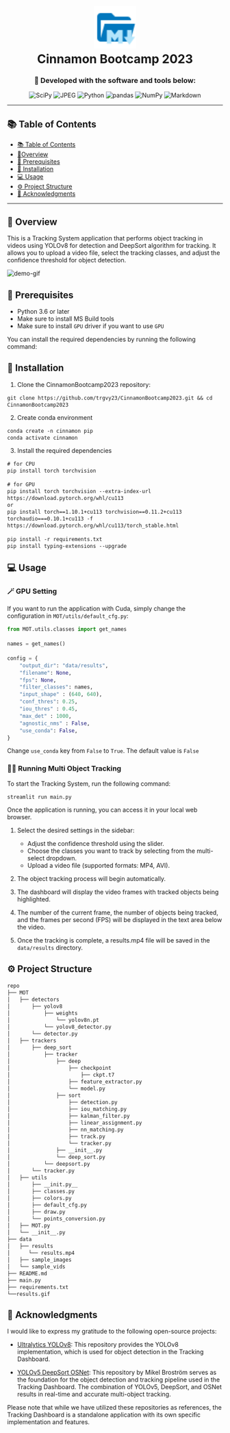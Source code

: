 <h1 align="center">
<img src="https://raw.githubusercontent.com/PKief/vscode-material-icon-theme/ec559a9f6bfd399b82bb44393651661b08aaf7ba/icons/folder-markdown-open.svg" width="100" />
<br>
Cinnamon Bootcamp 2023
</h1>

<h3 align="center">🚀 Developed with the software and tools below:</h3>

<p align="center">
<img src="https://img.shields.io/badge/SciPy-8CAAE6.svg?style=for-the-badge&logo=SciPy&logoColor=white" alt="SciPy" />
<img src="https://img.shields.io/badge/JPEG-8A8A8A.svg?style=for-the-badge&logo=JPEG&logoColor=white" alt="JPEG" />
<img src="https://img.shields.io/badge/Python-3776AB.svg?style=for-the-badge&logo=Python&logoColor=white" alt="Python" />
<img src="https://img.shields.io/badge/pandas-150458.svg?style=for-the-badge&logo=pandas&logoColor=white" alt="pandas" />
<img src="https://img.shields.io/badge/NumPy-013243.svg?style=for-the-badge&logo=NumPy&logoColor=white" alt="NumPy" />
<img src="https://img.shields.io/badge/Markdown-000000.svg?style=for-the-badge&logo=Markdown&logoColor=white" alt="Markdown" />
</p>

---

## 📚 Table of Contents
- [📚 Table of Contents](#-table-of-contents)
- [📍Overview](#-overview)
- [🔮 Prerequisites](#-prerequisites)
- [🚀 Installation](#installation)
- [💻 Usage](#-usage)
- [⚙️ Project Structure](#%EF%B8%8F-project-structure)
- [🙏 Acknowledgments](#-acknowledgments)

---

## 📍 Overview
This is a Tracking System application that performs object tracking in videos using YOLOv8 for detection and DeepSort algorithm for tracking. It allows you to upload a video file, select the tracking classes, and adjust the confidence threshold for object detection.

![demo-gif](https://github.com/trgvy23/CinnamonBootcamp2023/blob/main/results.gif)

## 🔮 Prerequisites

- Python 3.6 or later
- Make sure to install MS Build tools 
- Make sure to install `GPU` driver if you want to use `GPU`

You can install the required dependencies by running the following command:

## 🚀 Installation

1. Clone the CinnamonBootcamp2023 repository:

```
git clone https://github.com/trgvy23/CinnamonBootcamp2023.git && cd CinnamonBootcamp2023
```

2. Create conda environment 

```
conda create -n cinnamon pip
conda activate cinnamon
```

3. Install the required dependencies

```
# for CPU
pip install torch torchvision

# for GPU
pip install torch torchvision --extra-index-url https://download.pytorch.org/whl/cu113
or
pip install torch==1.10.1+cu113 torchvision==0.11.2+cu113 torchaudio===0.10.1+cu113 -f https://download.pytorch.org/whl/cu113/torch_stable.html

pip install -r requirements.txt
pip install typing-extensions --upgrade
```

## 💻 Usage

### 🪄 GPU Setting

If you want to run the application with Cuda, simply change the configuration in `MOT/utils/default_cfg.py`:

```python
from MOT.utils.classes import get_names

names = get_names()

config = {
    "output_dir": "data/results",
    "filename": None,
    "fps": None,
    "filter_classes": names,
    "input_shape" : (640, 640),
    "conf_thres": 0.25,
    "iou_thres" : 0.45,
    "max_det" : 1000,
    "agnostic_nms" : False,
    "use_conda": False,
}
```

Change `use_conda` key from `False` to `True`. The default value is `False`

### 👩‍💻 Running Multi Object Tracking

To start the Tracking System, run the following command:

```
streamlit run main.py
```

Once the application is running, you can access it in your local web browser.

1. Select the desired settings in the sidebar:
   - Adjust the confidence threshold using the slider.
   - Choose the classes you want to track by selecting from the multi-select dropdown.
   - Upload a video file (supported formats: MP4, AVI).

2. The object tracking process will begin automatically.

3. The dashboard will display the video frames with tracked objects being highlighted.

4. The number of the current frame, the number of objects being tracked, and the frames per second (FPS) will be displayed in the text area below the video.

5. Once the tracking is complete, a results.mp4 file will be saved in the `data/results` directory.

## ⚙️ Project Structure

```
repo
├── MOT
│   ├── detectors
│       ├── yolov8
│           ├── weights
│               └── yolov8n.pt
│           └── yolov8_detector.py
│       └── detector.py
│   ├── trackers
│       ├── deep_sort
│           ├── tracker
│               ├── deep
│                   ├── checkpoint
│                       ├── ckpt.t7
│                   ├── feature_extractor.py
│                   └── model.py
│               ├── sort
│                   ├── detection.py
│                   ├── iou_matching.py
│                   ├── kalman_filter.py
│                   ├── linear_assignment.py
│                   ├── nn_matching.py
│                   ├── track.py
│                   └── tracker.py
│               ├── __init__.py
│               └── deep_sort.py
│           └── deepsort.py
│       └── tracker.py
│   ├── utils
│       ├── __init.py__
│       ├── classes.py
│       ├── colors.py
│       ├── default_cfg.py
│       ├── draw.py
│       └── points_conversion.py
│   ├── MOT.py
│   └── __init__.py
├── data
│   ├── results
│      └── results.mp4
│   ├── sample_images
│   └── sample_vids
├── README.md
├── main.py
├── requirements.txt
└──results.gif
```

## 🙏 Acknowledgments

I would like to express my gratitude to the following open-source projects:

- [Ultralytics YOLOv8](https://github.com/airockchip/ultralytics_yolov8): This repository provides the YOLOv8 implementation, which is used for object detection in the Tracking Dashboard. 

- [YOLOv5 DeepSort OSNet](https://github.com/mikel-brostrom/Yolov5_DeepSort_OSNet): This repository by Mikel Broström serves as the foundation for the object detection and tracking pipeline used in the Tracking Dashboard. The combination of YOLOv5, DeepSort, and OSNet results in real-time and accurate multi-object tracking. 

Please note that while we have utilized these repositories as references, the Tracking Dashboard is a standalone application with its own specific implementation and features.
